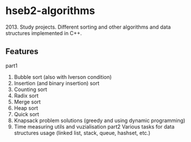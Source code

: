# hseb2-algorithms
2013\. Study projects. Different sorting and other algorithms and data structures implemented in C++.
## Features
part1
1. Bubble sort (also with Iverson condition)
2. Insertion (and binary insertion) sort
3. Counting sort
4. Radix sort
5. Merge sort
6. Heap sort
7. Quick sort
8. Knapsack problem solutions (greedy and using dynamic programming)
9. Time measuring utils and vuzialisation
part2
Various tasks for data structures usage (linked list, stack, queue, hashset, etc.)
